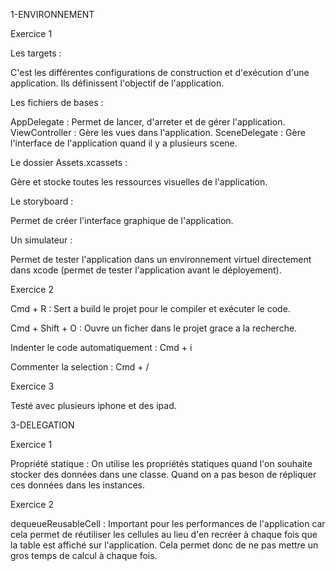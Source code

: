 1-ENVIRONNEMENT

Exercice 1

Les targets :

C'est les différentes configurations de construction et d'exécution d'une application. Ils définissent l'objectif de l'application.

Les fichiers de bases :

AppDelegate : Permet de lancer, d'arreter et de gérer l'application. 
ViewController : Gère les vues dans l'application.
SceneDelegate : Gère l'interface de l'application quand il y a plusieurs scene.

Le dossier Assets.xcassets :

Gère et stocke toutes les ressources visuelles de l'application.

Le storyboard :

Permet de créer l'interface graphique de l'application.

Un simulateur : 

Permet de tester l'application dans un environnement virtuel directement dans xcode (permet de tester l'application avant le déployement).

Exercice 2 

Cmd + R : Sert a build le projet pour le compiler et exécuter le code.

Cmd + Shift + O : Ouvre un ficher dans le projet grace a la recherche.

Indenter le code automatiquement : Cmd + i

Commenter la selection : Cmd + /

Exercice 3

Testé avec plusieurs iphone et des ipad.

3-DELEGATION

Exercice 1 

Propriété statique : On utilise les propriétés statiques quand l'on souhaite stocker des données dans une classe. Quand on a pas beson de répliquer ces données dans les instances.

Exercice 2 

dequeueReusableCell : Important pour les performances de l'application car cela permet de réutiliser les cellules au lieu d'en recréer à chaque fois que la table est affiché sur l'application. Cela permet donc de ne pas mettre un gros temps de calcul à chaque fois.
